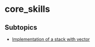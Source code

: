 # core_skills

## Subtopics

- [Implementation of a stack with vector](./implementation_of_a_stack_with_vector)
